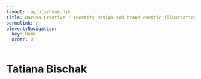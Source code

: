 ```yaml
---
layout: layouts/home.njk
title: Daruma Creative | Identity design and brand centric illustration
permalink: /
eleventyNavigation:
  key: Home
  order: 0
---
```


# Tatiana Bischak
